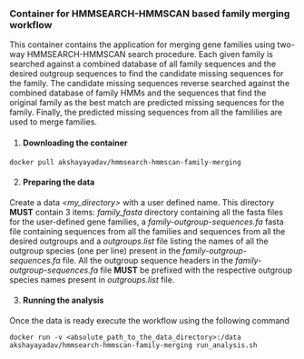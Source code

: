 ### Container for HMMSEARCH-HMMSCAN based family merging workflow

This container contains the application for merging gene families using two-way HMMSEARCH-HMMSCAN search procedure. Each given family is searched against a combined database of all family sequences and the desired outgroup sequences to find the candidate missing sequences for the family. The candidate missing sequences reverse searched against the combined database of family HMMs and the sequences that find the original family as the best match are predicted missing sequences for the family. Finally, the predicted missing sequences from all the famililies are used to merge families.

 1. #### Downloading the container
  ```
  docker pull akshayayadav/hmmsearch-hmmscan-family-merging
  ```

 2. #### Preparing the data
 Create a data *<my_directory>* with a user defined name. This directory **MUST** contain 3 items: *family_fasta* directory containing all the fasta files for the user-defined gene families, a *family-outgroup-sequences.fa* fasta file containing sequences from all the families and sequences from all the desired outgroups and a *outgroups.list* file listing the names of all the outgroup species (one per line) present in the *family-outgroup-sequences.fa* file. All the outgroup sequence headers in the *family-outgroup-sequences.fa* file **MUST** be prefixed with the respective outgroup species names present in *outgroups.list* file.
 

 3. #### Running the analysis
 Once the data is ready execute the workflow using the following command
 ```
docker run -v <absolute_path_to_the_data_directory>:/data akshayayadav/hmmsearch-hmmscan-family-merging run_analysis.sh
 ```
